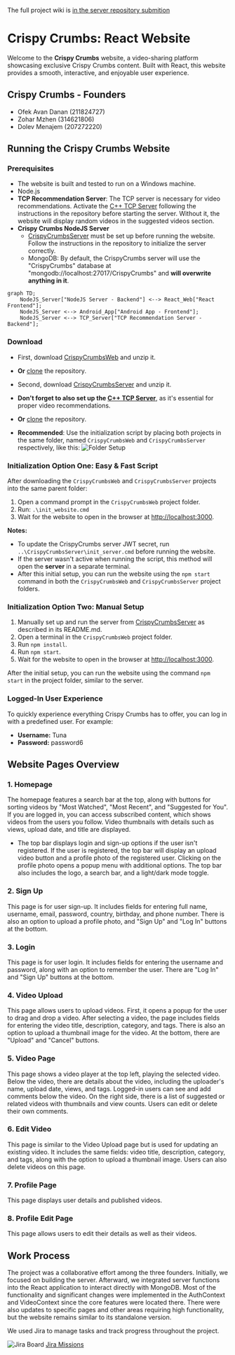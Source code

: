 The full project wiki is [in the server repository submition](https://github.com/Mzhenian/CrispyCrumbsServer/tree/EX4-complete/wiki)

# Crispy Crumbs: React Website

Welcome to the **Crispy Crumbs** website, a video-sharing platform showcasing exclusive Crispy Crumbs content. Built with React, this website provides a smooth, interactive, and enjoyable user experience.

## Crispy Crumbs - Founders

- Ofek Avan Danan (211824727)
- Zohar Mzhen (314621806)
- Dolev Menajem (207272220)

## Running the Crispy Crumbs Website

### Prerequisites

- The website is built and tested to run on a Windows machine.
- Node.js
- **TCP Recommendation Server**: The TCP server is necessary for video recommendations. Activate the [C++ TCP Server](https://github.com/Mzhenian/CrispyCrumbsTCP) following the instructions in the repository before starting the server. Without it, the website will display random videos in the suggested videos section.
- **Crispy Crumbs NodeJS Server**
  - [CrispyCrumbsServer](https://github.com/Mzhenian/CrispyCrumbsServer) must be set up before running the website. Follow the instructions in the repository to initialize the server correctly.
  - MongoDB: By default, the CrispyCrumbs server will use the "CrispyCrumbs" database at "mongodb://localhost:27017/CrispyCrumbs" and **will overwrite anything in it**.

```mermaid
graph TD;
    NodeJS_Server["NodeJS Server - Backend"] <--> React_Web["React Frontend"];
    NodeJS_Server <--> Android_App["Android App - Frontend"];
    NodeJS_Server <--> TCP_Server["TCP Recommendation Server - Backend"];
```

### Download

- First, download [CrispyCrumbsWeb](https://github.com/Mzhenian/CrispyCrumbsWeb) and unzip it.
- **Or** [clone](https://github.com/Mzhenian/CrispyCrumbsWeb.git) the repository.
- Second, download [CrispyCrumbsServer](https://github.com/Mzhenian/CrispyCrumbsServer) and unzip it.
- **Don't forget to also set up the [C++ TCP Server](https://github.com/Mzhenian/CrispyCrumbsTCP)**, as it's essential for proper video recommendations.
- **Or** [clone](https://github.com/Mzhenian/CrispyCrumbsServer.git) the repository.

- **Recommended**: Use the initialization script by placing both projects in the same folder, named `CrispyCrumbsWeb` and `CrispyCrumbsServer` respectively, like this:
  ![Folder Setup](./readme_photos/same-folder.png)

### Initialization Option One: Easy & Fast Script

After downloading the `CrispyCrumbsWeb` and `CrispyCrumbsServer` projects into the same parent folder:

1. Open a command prompt in the `CrispyCrumbsWeb` project folder.
2. Run: `.\init_website.cmd`
3. Wait for the website to open in the browser at [http://localhost:3000](http://localhost:3000).

**Notes:**

- To update the CrispyCrumbs server JWT secret, run `..\CrispyCrumbsServer\init_server.cmd` before running the website.
- If the server wasn't active when running the script, this method will open the **server** in a separate terminal.
- After this initial setup, you can run the website using the `npm start` command in both the `CrispyCrumbsWeb` and `CrispyCrumbsServer` project folders.

### Initialization Option Two: Manual Setup

1. Manually set up and run the server from [CrispyCrumbsServer](https://github.com/Mzhenian/CrispyCrumbsServer) as described in its README.md.
2. Open a terminal in the `CrispyCrumbsWeb` project folder.
3. Run `npm install`.
4. Run `npm start`.
5. Wait for the website to open in the browser at [http://localhost:3000](http://localhost:3000).

After the initial setup, you can run the website using the command `npm start` in the project folder, similar to the server.

### Logged-In User Experience

To quickly experience everything Crispy Crumbs has to offer, you can log in with a predefined user. For example:

- **Username:** Tuna
- **Password:** password6

## Website Pages Overview

### 1. Homepage

The homepage features a search bar at the top, along with buttons for sorting videos by "Most Watched", "Most Recent", and "Suggested for You". If you are logged in, you can access subscribed content, which shows videos from the users you follow. Video thumbnails with details such as views, upload date, and title are displayed.

- The top bar displays login and sign-up options if the user isn't registered. If the user is registered, the top bar will display an upload video button and a profile photo of the registered user. Clicking on the profile photo opens a popup menu with additional options. The top bar also includes the logo, a search bar, and a light/dark mode toggle.

### 2. Sign Up

This page is for user sign-up. It includes fields for entering full name, username, email, password, country, birthday, and phone number. There is also an option to upload a profile photo, and "Sign Up" and "Log In" buttons at the bottom.

### 3. Login

This page is for user login. It includes fields for entering the username and password, along with an option to remember the user. There are "Log In" and "Sign Up" buttons at the bottom.

### 4. Video Upload

This page allows users to upload videos. First, it opens a popup for the user to drag and drop a video. After selecting a video, the page includes fields for entering the video title, description, category, and tags. There is also an option to upload a thumbnail image for the video. At the bottom, there are "Upload" and "Cancel" buttons.

### 5. Video Page

This page shows a video player at the top left, playing the selected video. Below the video, there are details about the video, including the uploader's name, upload date, views, and tags. Logged-in users can see and add comments below the video. On the right side, there is a list of suggested or related videos with thumbnails and view counts. Users can edit or delete their own comments.

### 6. Edit Video

This page is similar to the Video Upload page but is used for updating an existing video. It includes the same fields: video title, description, category, and tags, along with the option to upload a thumbnail image. Users can also delete videos on this page.

### 7. Profile Page

This page displays user details and published videos.

### 8. Profile Edit Page

This page allows users to edit their details as well as their videos.

## Work Process

The project was a collaborative effort among the three founders. Initially, we focused on building the server. Afterward, we integrated server functions into the React application to interact directly with MongoDB. Most of the functionality and significant changes were implemented in the AuthContext and VideoContext since the core features were located there. There were also updates to specific pages and other areas requiring high functionality, but the website remains similar to its standalone version.

We used Jira to manage tasks and track progress throughout the project.

![Jira Board](./readme_photos/Screenshot_2024-07-27_233247.png)
[Jira Missions](https://crispycrumbs.atlassian.net/jira/software/projects/SCRUM/list?sortBy=customfield_10020&direction=ASC)
